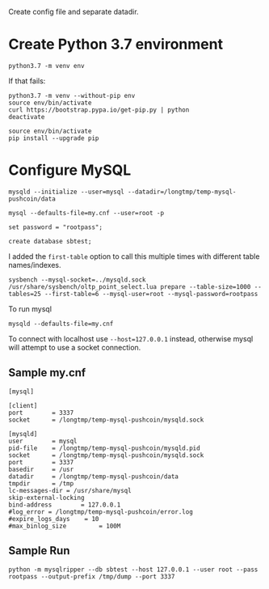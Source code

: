 Create config file and separate datadir.

# Create Python 3.7 environment

```
python3.7 -m venv env
```

If that fails:

```
python3.7 -m venv --without-pip env 
source env/bin/activate
curl https://bootstrap.pypa.io/get-pip.py | python
deactivate

source env/bin/activate
pip install --upgrade pip
```

# Configure MySQL

```
mysqld --initialize --user=mysql --datadir=/longtmp/temp-mysql-pushcoin/data
```

```
mysql --defaults-file=my.cnf --user=root -p

set password = "rootpass";

create database sbtest;
```

I added the `first-table` option to call this multiple times with different table names/indexes.

```
sysbench --mysql-socket=../mysqld.sock /usr/share/sysbench/oltp_point_select.lua prepare --table-size=1000 --tables=25 --first-table=6 --mysql-user=root --mysql-password=rootpass
```

To run mysql

```
mysqld --defaults-file=my.cnf
```

To connect with localhost use `--host=127.0.0.1` instead, otherwise mysql will attempt to use a socket connection.

## Sample my.cnf

```
[mysql]

[client]
port        = 3337
socket      = /longtmp/temp-mysql-pushcoin/mysqld.sock

[mysqld]
user        = mysql
pid-file    = /longtmp/temp-mysql-pushcoin/mysqld.pid
socket      = /longtmp/temp-mysql-pushcoin/mysqld.sock
port        = 3337
basedir     = /usr
datadir     = /longtmp/temp-mysql-pushcoin/data
tmpdir      = /tmp
lc-messages-dir = /usr/share/mysql
skip-external-locking
bind-address        = 127.0.0.1
#log_error = /longtmp/temp-mysql-pushcoin/error.log
#expire_logs_days    = 10
#max_binlog_size         = 100M
```

## Sample Run

```
python -m mysqlripper --db sbtest --host 127.0.0.1 --user root --pass rootpass --output-prefix /tmp/dump --port 3337
```
